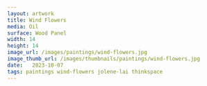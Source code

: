 ```yaml
---
layout: artwork
title: Wind Flowers
media: Oil
surface: Wood Panel
width: 14
height: 14
image_url: /images/paintings/wind-flowers.jpg
image_thumb_url: /images/thumbnails/paintings/wind-flowers.jpg
date:   2023-10-07
tags: paintings wind-flowers jolene-lai thinkspace
---
```

